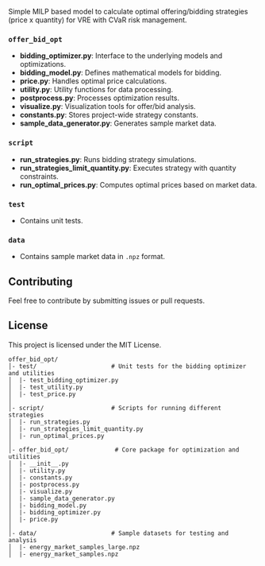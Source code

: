 Simple MILP based model to calculate optimal offering/bidding strategies (price x quantity) for VRE
with CVaR risk management. 

### `offer_bid_opt`
- **bidding_optimizer.py**: Interface to the underlying models and optimizations.
- **bidding_model.py**: Defines mathematical models for bidding.
- **price.py**: Handles optimal price calculations.
- **utility.py**: Utility functions for data processing.
- **postprocess.py**: Processes optimization results.
- **visualize.py**: Visualization tools for offer/bid analysis.
- **constants.py**: Stores project-wide strategy constants.
- **sample_data_generator.py**: Generates sample market data.

### `script`
- **run_strategies.py**: Runs bidding strategy simulations.
- **run_strategies_limit_quantity.py**: Executes strategy with quantity constraints.
- **run_optimal_prices.py**: Computes optimal prices based on market data.

### `test`
- Contains unit tests.

### `data`
- Contains sample market data in `.npz` format.

## Contributing
Feel free to contribute by submitting issues or pull requests.

## License
This project is licensed under the MIT License.

```
offer_bid_opt/
│- test/                     # Unit tests for the bidding optimizer and utilities
│  |- test_bidding_optimizer.py
│  |- test_utility.py
│  |- test_price.py
│
│- script/                   # Scripts for running different strategies
│  |- run_strategies.py
│  |- run_strategies_limit_quantity.py
│  |- run_optimal_prices.py
│
│- offer_bid_opt/             # Core package for optimization and utilities
│  |- __init__.py
│  |- utility.py
│  |- constants.py
│  |- postprocess.py
│  |- visualize.py
│  |- sample_data_generator.py
│  |- bidding_model.py
│  |- bidding_optimizer.py
│  |- price.py
│
│- data/                     # Sample datasets for testing and analysis
│  |- energy_market_samples_large.npz
│  |- energy_market_samples.npz
```

